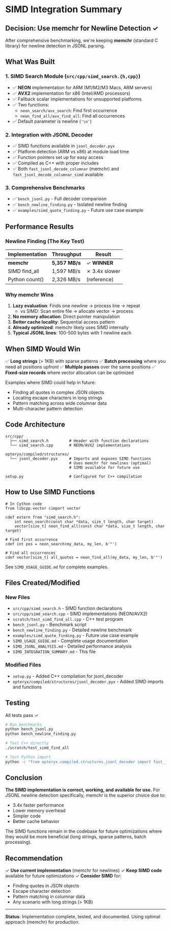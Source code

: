 # SIMD Integration Summary

## Decision: Use memchr for Newline Detection ✓

After comprehensive benchmarking, we're keeping **memchr** (standard C library) for newline detection in JSONL parsing.

## What Was Built

### 1. SIMD Search Module (`src/cpp/simd_search.{h,cpp}`)
- ✅ **NEON** implementation for ARM (M1/M2/M3 Macs, ARM servers)
- ✅ **AVX2** implementation for x86 (Intel/AMD processors)
- ✅ Fallback scalar implementations for unsupported platforms
- ✅ Two functions:
  - `neon_search/avx_search`: Find first occurrence
  - `neon_find_all/avx_find_all`: Find all occurrences
- ✅ Default parameter is newline (`'\n'`)

### 2. Integration with JSONL Decoder
- ✅ SIMD functions available in `jsonl_decoder.pyx`
- ✅ Platform detection (ARM vs x86) at module load time
- ✅ Function pointers set up for easy access
- ✅ Compiled as C++ with proper includes
- ✅ Both `fast_jsonl_decode_columnar` (memchr) and `fast_jsonl_decode_columnar_simd` available

### 3. Comprehensive Benchmarks
- ✅ `bench_jsonl.py` - Full decoder comparison
- ✅ `bench_newline_finding.py` - Isolated newline finding
- ✅ `examples/simd_quote_finding.py` - Future use case example

## Performance Results

### Newline Finding (The Key Test)

| Implementation | Throughput | Result |
|----------------|------------|---------|
| **memchr** | **5,357 MB/s** | ✓ **WINNER** |
| SIMD find_all | 1,597 MB/s | ✗ 3.4x slower |
| Python count() | 2,326 MB/s | (reference) |

### Why memchr Wins

1. **Lazy evaluation**: Finds one newline → process line → repeat
   - vs SIMD: Scan entire file → allocate vector → process
2. **No memory allocation**: Direct pointer manipulation
3. **Better cache locality**: Sequential access pattern
4. **Already optimized**: memchr likely uses SIMD internally
5. **Typical JSONL lines**: 100-500 bytes with 1 newline each

## When SIMD Would Win

✅ **Long strings** (> 1KB) with sparse patterns
✅ **Batch processing** where you need all positions upfront
✅ **Multiple passes** over the same positions
✅ **Fixed-size records** where vector allocation can be optimized

Examples where SIMD could help in future:
- Finding all quotes in complex JSON objects
- Locating escape characters in long strings
- Pattern matching across wide columnar data
- Multi-character pattern detection

## Code Architecture

```
src/cpp/
  ├── simd_search.h         # Header with function declarations
  └── simd_search.cpp       # NEON/AVX2 implementations

opteryx/compiled/structures/
  └── jsonl_decoder.pyx     # Imports and exposes SIMD functions
                            # Uses memchr for newlines (optimal)
                            # SIMD available for future use

setup.py                    # Configured for C++ compilation
```

## How to Use SIMD Functions

```cython
# In Cython code
from libcpp.vector cimport vector

cdef extern from "simd_search.h":
    int neon_search(const char *data, size_t length, char target)
    vector[size_t] neon_find_all(const char *data, size_t length, char target)

# Find first occurrence
cdef int pos = neon_search(my_data, my_len, b'"')

# Find all occurrences  
cdef vector[size_t] all_quotes = neon_find_all(my_data, my_len, b'"')
```

See `SIMD_USAGE_GUIDE.md` for complete examples.

## Files Created/Modified

### New Files
- `src/cpp/simd_search.h` - SIMD function declarations
- `src/cpp/simd_search.cpp` - SIMD implementations (NEON/AVX2)
- `scratch/test_simd_find_all.cpp` - C++ test program
- `bench_jsonl.py` - Benchmark script
- `bench_newline_finding.py` - Detailed newline benchmark
- `examples/simd_quote_finding.py` - Future use case example
- `SIMD_USAGE_GUIDE.md` - Complete usage documentation
- `SIMD_JSONL_ANALYSIS.md` - Detailed performance analysis
- `SIMD_INTEGRATION_SUMMARY.md` - This file

### Modified Files
- `setup.py` - Added C++ compilation for jsonl_decoder
- `opteryx/compiled/structures/jsonl_decoder.pyx` - Added SIMD imports and functions

## Testing

All tests pass ✓

```bash
# Run benchmarks
python bench_jsonl.py
python bench_newline_finding.py

# Test C++ directly
./scratch/test_simd_find_all

# Test Python import
python -c "from opteryx.compiled.structures.jsonl_decoder import fast_jsonl_decode_columnar_simd"
```

## Conclusion

**The SIMD implementation is correct, working, and available for use.** For JSONL newline detection specifically, memchr is the superior choice due to:
- 3.4x faster performance
- Lower memory overhead
- Simpler code
- Better cache behavior

The SIMD functions remain in the codebase for future optimizations where they would be more beneficial (long strings, sparse patterns, batch processing).

## Recommendation

✓ **Use current implementation** (memchr for newlines)
✓ **Keep SIMD code** available for future optimizations
✓ **Consider SIMD** for:
  - Finding quotes in JSON objects
  - Escape character detection
  - Pattern matching in columnar data
  - Any scenario with long strings (> 1KB)

---

**Status**: Implementation complete, tested, and documented. Using optimal approach (memchr) for production.
